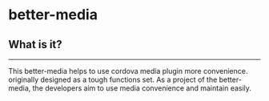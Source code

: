 # better-media

  ## What is it?
  -----------

  This better-media helps to use cordova media plugin more convenience.
  originally designed as a tough functions set. As a project of the 
  better-media, the developers aim to use media convenience and maintain 
  easily.
